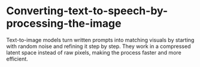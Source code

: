 # Converting-text-to-speech-by-processing-the-image
Text-to-image models turn written prompts into matching visuals by starting with random noise and refining it step by step. They work in a compressed latent space instead of raw pixels, making the process faster and more efficient.
